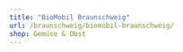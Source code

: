 ```yaml
---
title: "BioMobil Braunschweig"
url: /braunschweig/biomobil-braunschweig/
shop: Gemüse & Obst
---
```

